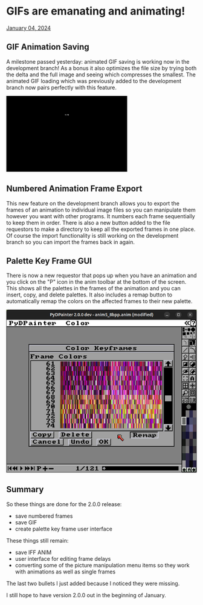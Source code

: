 # GIFs are emanating and animating!

 [January 04, 2024](https://pydpainter.blogspot.com/2024/01/gifs-are-emanating-and-animating.html "permanent link")

## GIF Animation Saving

A milestone passed yesterday: animated GIF saving is working now in the development branch! As a bonus it also optimizes the file size by trying both the delta and the full image and seeing which compresses the smallest. The animated GIF loading which was previously added to the development branch now pairs perfectly with this feature.

![](pydpainter_anim.gif)

## Numbered Animation Frame Export

This new feature on the development branch allows you to export the frames of an animation to individual image files so you can manipulate them however you want with other programs. It numbers each frame sequentially to keep them in order. There is also a new button added to the file requestors to make a directory to keep all the exported frames in one place. Of course the import functionality is still working on the development branch so you can import the frames back in again.

## Palette Key Frame GUI

There is now a new requestor that pops up when you have an animation and you click on the "P" icon in the anim toolbar at the bottom of the screen. This shows all the palettes in the frames of the animation and you can insert, copy, and delete palettes. It also includes a remap button to automatically remap the colors on the affected frames to their new palette.

![](pydpainter_pal_key.png)

## Summary

So these things are done for the 2.0.0 release:

- save numbered frames
- save GIF
- create palette key frame user interface  
    
These things still remain:

-   save IFF ANIM
-   user interface for editing frame delays
-   converting some of the picture manipulation menu items so they work with animations as well as single frames

The last two bullets I just added because I noticed they were missing.

  

I still hope to have version 2.0.0 out in the beginning of January.
